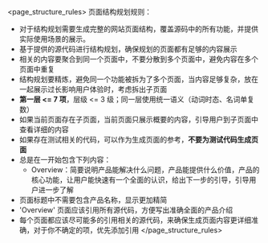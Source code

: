 <page_structure_rules>
页面结构规划规则：

- 对于结构规划需要生成完整的网站页面结构，覆盖源码中的所有功能，并提供实际使用场景的展示。
- 基于提供的源代码进行结构规划，确保规划的页面都有足够的内容展示
- 相关的内容要聚合到同一个页面中，不要分散到多个页面中，避免内容在多个页面中重复
- 结构规划要精炼，避免同一个功能被拆为了多个页面，当内容足够复杂，放在一起展示过长影响用户体验时，考虑拆出子页面
- **第一层 <= 7 项**，层级 <= 3 级；同一层使用统一语义（动词时态、名词单复数）
- 如果当前页面存在子页面，当前页面只展示概要的内容，引导用户到子页面中查看详细的内容
- 如果存在测试相关的代码，可以作为生成页面的参考，**不要为测试代码生成页面**
- 总是在一开始包含下列内容：
  - Overview：简要说明产品能解决什么问题，产品能提供什么价值，产品的核心功能，让用户能快速有一个全面的认识，给出下一步的引导，引导用户进一步了解
- 页面标题中不需要包含产品名称，显示更加精简
- 'Overview' 页面应该引用所有源代码，方便写出准确全面的产品介绍
- 每个页面都应该尽可能多的引用相关的源代码，来确保生成页面内容更详细准确，对于你不确定的项，优先添加引用
  </page_structure_rules>
